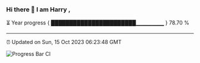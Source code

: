 ### Hi there 👋 I am Harry , 

⏳ Year progress { ███████████████████████▁▁▁▁▁▁▁ } 78.70 %

---

⏰ Updated on Sun, 15 Oct 2023 06:23:48 GMT

![Progress Bar CI](https://github.com/duykhang68/duykhang68/workflows/Progress%20Bar%20CI/badge.svg)
